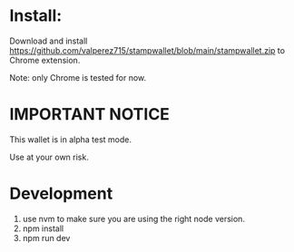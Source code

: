 # Install:

Download and install https://github.com/valperez715/stampwallet/blob/main/stampwallet.zip to Chrome extension.

Note: only Chrome is tested for now.

# IMPORTANT NOTICE

This wallet is in alpha test mode.

Use at your own risk.

# Development

1. use nvm to make sure you are using the right node version.
2. npm install
3. npm run dev
